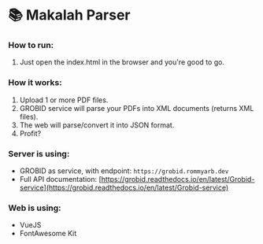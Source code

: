 # 📚 Makalah Parser

### How to run:

1. Just open the index.html in the browser and you're good to go.

### How it works:

1. Upload 1 or more PDF files.
2. GROBID service will parse your PDFs into XML documents (returns XML files).
3. The web will parse/convert it into JSON format.
4. Profit?

### Server is using:

- GROBID as service, with endpoint: `https://grobid.rommyarb.dev`
- Full API documentation: [https://grobid.readthedocs.io/en/latest/Grobid-service](https://grobid.readthedocs.io/en/latest/Grobid-service)

### Web is using:

- VueJS
- FontAwesome Kit
